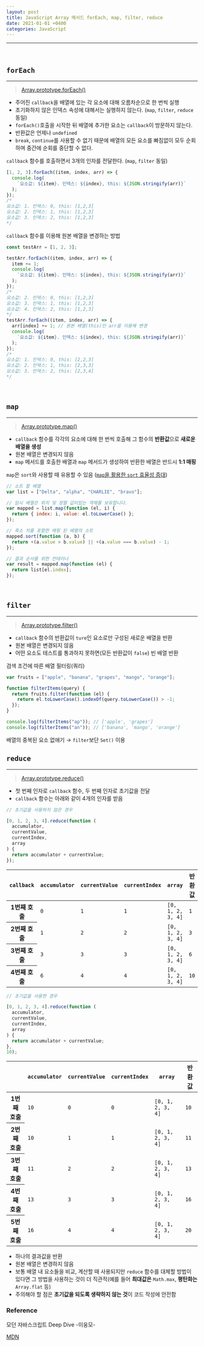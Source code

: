 ```yaml
---
layout: post
title: JavaScript Array 메서드 forEach, map, filter, reduce
date: 2021-01-01 +0400
categories: JavaScript
---
```


---

<br>

## `forEach`

---

> [Array.prototype.forEach()](https://developer.mozilla.org/ko/docs/Web/JavaScript/Reference/Global_Objects/Array/forEach)

- 주어진 `callback`을 배열에 있는 각 요소에 대해 오름차순으로 한 번씩 실행
- 초기화하지 않은 인덱스 속성에 대해서는 실행하지 않는다. (`map`, `filter`, `reduce` 동일)
- `forEach()`호출을 시작한 뒤 배열에 추가한 요소는 `callback`이 방문하지 않는다.
- 반환값은 언제나 `undefined`
- `break`, `continue`를 사용할 수 없기 때문에 배열의 모든 요소를 빠짐없이 모두 순회하며 중간에 순회를 중단할 수 없다.

`callback` 함수를 호출하면서 3개의 인자를 전달한다. (`map`, `filter` 동일)

```jsx
[1, 2, 3].forEach((item, index, arr) => {
  console.log(
    `요소값: ${item}. 인덱스: ${index}, this: ${JSON.stringify(arr)}`
  );
});
/*
요소값: 1. 인덱스: 0, this: [1,2,3]
요소값: 2. 인덱스: 1, this: [1,2,3]
요소값: 3. 인덱스: 2, this: [1,2,3]
*/
```

`callback` 함수를 이용해 원본 배열을 변경하는 방법

```jsx
const testArr = [1, 2, 3];

testArr.forEach((item, index, arr) => {
  item += 1;
  console.log(
    `요소값: ${item}. 인덱스: ${index}, this: ${JSON.stringify(arr)}`
  );
});
/*
요소값: 2. 인덱스: 0, this: [1,2,3]
요소값: 3. 인덱스: 1, this: [1,2,3]
요소값: 4. 인덱스: 2, this: [1,2,3]
*/
testArr.forEach((item, index, arr) => {
  arr[index] += 1; // 원본 배열(this)인 arr을 이용해 변경
  console.log(
    `요소값: ${item}. 인덱스: ${index}, this: ${JSON.stringify(arr)}`
  );
});
/*
요소값: 1. 인덱스: 0, this: [2,2,3]
요소값: 2. 인덱스: 1, this: [2,3,3]
요소값: 3. 인덱스: 2, this: [2,3,4]
*/
```

<br>

## `map`

---

> [Array.prototype.map()](https://developer.mozilla.org/ko/docs/Web/JavaScript/Reference/Global_Objects/Array/map)

- `callback` 함수를 각각의 요소에 대해 한 번씩 호출해 그 함수의 **반환값**으로 **새로운 배열을 생성**
- 원본 배열은 변경되지 않음
- `map` 메서드를 호출한 배열과 `map` 메서드가 생성하여 반환한 배열은 반드시 **1:1 매핑**

`map`은 `sort`와 사용할 때 유용할 수 있음 ([`map`을 활용한 `sort` 효율성 증대](https://developer.mozilla.org/ko/docs/Web/JavaScript/Reference/Global_Objects/Array/sort#map을_사용한_정렬))

```jsx
// 소트 할 배열
var list = ["Delta", "alpha", "CHARLIE", "bravo"];

// 임시 배열은 위치 및 정렬 값이있는 객체를 보유합니다.
var mapped = list.map(function (el, i) {
  return { index: i, value: el.toLowerCase() };
});

// 축소 치를 포함한 매핑 된 배열의 소트
mapped.sort(function (a, b) {
  return +(a.value > b.value) || +(a.value === b.value) - 1;
});

// 결과 순서를 위한 컨테이너
var result = mapped.map(function (el) {
  return list[el.index];
});
```

<br>

## `filter`

---

> [Array.prototype.filter()](https://developer.mozilla.org/ko/docs/Web/JavaScript/Reference/Global_Objects/Array/filter)

- `callback` 함수의 반환값이 `ture`인 요소로만 구성된 새로운 배열을 반환
- 원본 배열은 변경되지 않음
- 어떤 요소도 테스트를 통과하지 못하면(모든 반환값이 `false`) 빈 배열 반환

검색 조건에 따른 배열 필터링(쿼리)

```jsx
var fruits = ["apple", "banana", "grapes", "mango", "orange"];

function filterItems(query) {
  return fruits.filter(function (el) {
    return el.toLowerCase().indexOf(query.toLowerCase()) > -1;
  });
}

console.log(filterItems("ap")); // ['apple', 'grapes']
console.log(filterItems("an")); // ['banana', 'mango', 'orange']
```

배열의 중복된 요소 없애기 → `filter`보단 `Set()` 이용
<br>

## `reduce`

---

> [Array.prototype.reduce()](https://developer.mozilla.org/ko/docs/Web/JavaScript/Reference/Global_Objects/Array/Reduce)

- 첫 번째 인자로 `callback` 함수, 두 번째 인자로 초기값을 전달
- `callback` 함수는 아래와 같이 4개의 인자를 받음

```jsx
// 초기값을 사용하지 않은 경우

[0, 1, 2, 3, 4].reduce(function (
  accumulator,
  currentValue,
  currentIndex,
  array
) {
  return accumulator + currentValue;
});
```

<table>
 <thead>
  <tr>
   <th scope="col"><code>callback</code></th>
   <th scope="col"><code>accumulator</code></th>
   <th scope="col"><code>currentValue</code></th>
   <th scope="col"><code>currentIndex</code></th>
   <th scope="col"><code>array</code></th>
   <th scope="col">반환 값</th>
  </tr>
 </thead>
 <tbody>
  <tr>
   <th scope="row">1번째 호출</th>
   <td><code>0</code></td>
   <td><code>1</code></td>
   <td><code>1</code></td>
   <td><code>[0, 1, 2, 3, 4]</code></td>
   <td><code>1</code></td>
  </tr>
  <tr>
   <th scope="row">2번째 호출</th>
   <td><code>1</code></td>
   <td><code>2</code></td>
   <td><code>2</code></td>
   <td><code>[0, 1, 2, 3, 4]</code></td>
   <td><code>3</code></td>
  </tr>
  <tr>
   <th scope="row">3번째 호출</th>
   <td><code>3</code></td>
   <td><code>3</code></td>
   <td><code>3</code></td>
   <td><code>[0, 1, 2, 3, 4]</code></td>
   <td><code>6</code></td>
  </tr>
  <tr>
   <th scope="row">4번째 호출</th>
   <td><code>6</code></td>
   <td><code>4</code></td>
   <td><code>4</code></td>
   <td><code>[0, 1, 2, 3, 4]</code></td>
   <td><code>10</code></td>
  </tr>
 </tbody>
</table>

```jsx
// 초기값을 사용한 경우

[0, 1, 2, 3, 4].reduce(function (
  accumulator,
  currentValue,
  currentIndex,
  array
) {
  return accumulator + currentValue;
},
10);
```

<table>
 <thead>
  <tr>
   <th scope="col">&nbsp;</th>
   <th scope="col"><code>accumulator</code></th>
   <th scope="col"><code>currentValue</code></th>
   <th scope="col"><code>currentIndex</code></th>
   <th scope="col"><code>array</code></th>
   <th scope="col">반환값</th>
  </tr>
 </thead>
 <tbody>
  <tr>
   <th scope="row">1번째 호출</th>
   <td><code>10</code></td>
   <td><code>0</code></td>
   <td><code>0</code></td>
   <td><code>[0, 1, 2, 3, 4]</code></td>
   <td><code>10</code></td>
  </tr>
  <tr>
   <th scope="row">2번째 호출</th>
   <td><code>10</code></td>
   <td><code>1</code></td>
   <td><code>1</code></td>
   <td><code>[0, 1, 2, 3, 4]</code></td>
   <td><code>11</code></td>
  </tr>
  <tr>
   <th scope="row">3번째 호출</th>
   <td><code>11</code></td>
   <td><code>2</code></td>
   <td><code>2</code></td>
   <td><code>[0, 1, 2, 3, 4]</code></td>
   <td><code>13</code></td>
  </tr>
  <tr>
   <th scope="row">4번째 호출</th>
   <td><code>13</code></td>
   <td><code>3</code></td>
   <td><code>3</code></td>
   <td><code>[0, 1, 2, 3, 4]</code></td>
   <td><code>16</code></td>
  </tr>
  <tr>
   <th scope="row">5번째 호출</th>
   <td><code>16</code></td>
   <td><code>4</code></td>
   <td><code>4</code></td>
   <td><code>[0, 1, 2, 3, 4]</code></td>
   <td><code>20</code></td>
  </tr>
 </tbody>
</table>

- 하나의 결과값을 반환
- 원본 배열은 변경하지 않음
- 보통 배열 내 요소들을 비교, 계산할 때 사용되지만 `reduce` 함수를 대체할 방법이 있다면 그 방법을 사용하는 것이 더 직관적(예를 들어 **최대값은** `Math.max`, **평탄화는** `Array.flat` 등)
- 주의해야 할 점은 **초기값을 되도록 생략하지 않는 것**이 코드 작성에 안전함

### Reference

모던 자바스크립트 Deep Dive -이웅모-

[MDN](https://developer.mozilla.org/)

